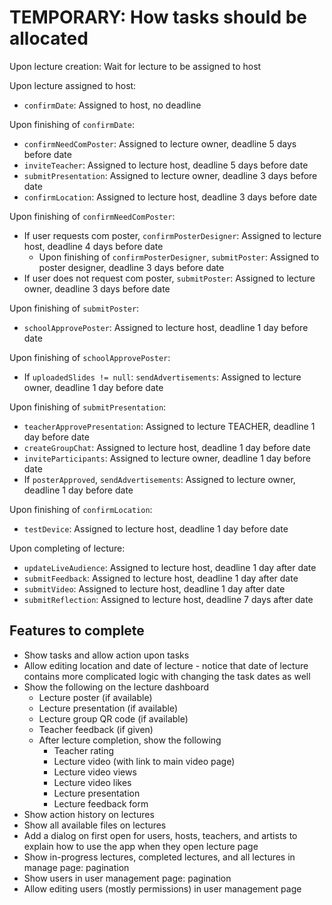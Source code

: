 # TEMPORARY: How tasks should be allocated

Upon lecture creation: Wait for lecture to be assigned to host

Upon lecture assigned to host:

* `confirmDate`: Assigned to host, no deadline

Upon finishing of `confirmDate`:

* `confirmNeedComPoster`: Assigned to lecture owner, deadline 5 days before date
* `inviteTeacher`: Assigned to lecture host, deadline 5 days before date
* `submitPresentation`: Assigned to lecture owner, deadline 3 days before date
* `confirmLocation`: Assigned to lecture host, deadline 3 days before date

Upon finishing of `confirmNeedComPoster`:

* If user requests com poster, `confirmPosterDesigner`: Assigned to lecture host, deadline 4 days before date
  * Upon finishing of `confirmPosterDesigner`, `submitPoster`: Assigned to poster designer, deadline 3 days before date
* If user does not request com poster, `submitPoster`: Assigned to lecture owner, deadline 3 days before date

Upon finishing of `submitPoster`:

* `schoolApprovePoster`: Assigned to lecture host, deadline 1 day before date

Upon finishing of `schoolApprovePoster`:

* If `uploadedSlides != null`: `sendAdvertisements`: Assigned to lecture owner, deadline 1 day before date

Upon finishing of `submitPresentation`:

* `teacherApprovePresentation`: Assigned to lecture TEACHER, deadline 1 day before date
* `createGroupChat`: Assigned to lecture host, deadline 1 day before date
* `inviteParticipants`: Assigned to lecture owner, deadline 1 day before date
* If `posterApproved`, `sendAdvertisements`: Assigned to lecture owner, deadline 1 day before date

Upon finishing of `confirmLocation`:

* `testDevice`: Assigned to lecture host, deadline 1 day before date

Upon completing of lecture:

* `updateLiveAudience`: Assigned to lecture host, deadline 1 day after date
* `submitFeedback`: Assigned to lecture host, deadline 1 day after date
* `submitVideo`: Assigned to lecture host, deadline 1 day after date
* `submitReflection`: Assigned to lecture host, deadline 7 days after date

## Features to complete

* Show tasks and allow action upon tasks
* Allow editing location and date of lecture - notice that date of lecture contains more complicated logic with changing
  the task dates as well
* Show the following on the lecture dashboard
  * Lecture poster (if available)
  * Lecture presentation (if available)
  * Lecture group QR code (if available)
  * Teacher feedback (if given)
  * After lecture completion, show the following
    * Teacher rating
    * Lecture video (with link to main video page)
    * Lecture video views
    * Lecture video likes
    * Lecture presentation
    * Lecture feedback form
* Show action history on lectures
* Show all available files on lectures
* Add a dialog on first open for users, hosts, teachers, and artists to explain how to use the app when they open
  lecture page
* Show in-progress lectures, completed lectures, and all lectures in manage page: pagination
* Show users in user management page: pagination
* Allow editing users (mostly permissions) in user management page
